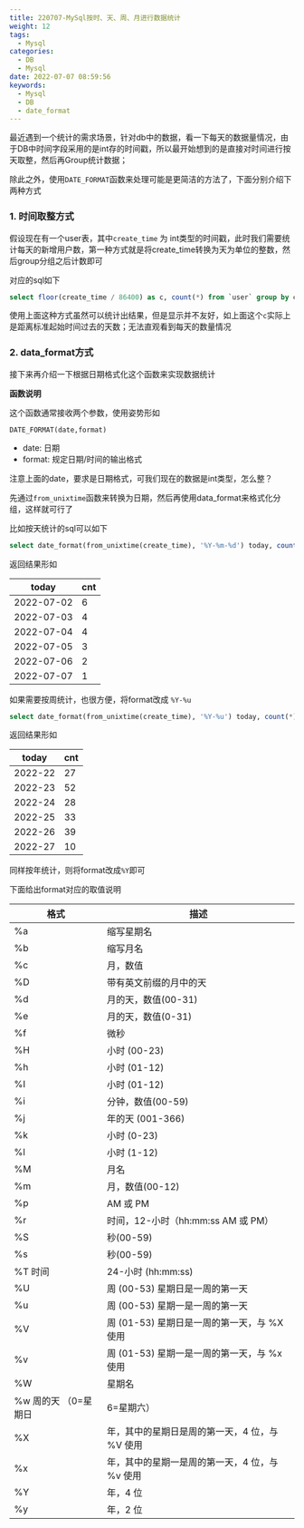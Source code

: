 ```yaml
---
title: 220707-MySql按时、天、周、月进行数据统计
weight: 12
tags:
  - Mysql
categories:
  - DB
  - Mysql
date: 2022-07-07 08:59:56
keywords:
  - Mysql
  - DB
  - date_format
---
```


最近遇到一个统计的需求场景，针对db中的数据，看一下每天的数据量情况，由于DB中时间字段采用的是int存的时间戳，所以最开始想到的是直接对时间进行按天取整，然后再Group统计数据；

除此之外，使用`DATE_FORMAT`函数来处理可能是更简洁的方法了，下面分别介绍下两种方式

<!-- more -->

### 1. 时间取整方式

假设现在有一个user表，其中`create_time` 为 int类型的时间戳，此时我们需要统计每天的新增用户数，第一种方式就是将create_time转换为天为单位的整数，然后group分组之后计数即可


对应的sql如下

```sql
select floor(create_time / 86400) as c, count(*) from `user` group by c
```

使用上面这种方式虽然可以统计出结果，但是显示并不友好，如上面这个`c`实际上是距离标准起始时间过去的天数；无法直观看到每天的数量情况

### 2. data_format方式

接下来再介绍一下根据日期格式化这个函数来实现数据统计

**函数说明**

这个函数通常接收两个参数，使用姿势形如

```
DATE_FORMAT(date,format)
```

- date: 日期
- format: 规定日期/时间的输出格式

注意上面的date，要求是日期格式，可我们现在的数据是int类型，怎么整？

先通过`from_unixtime`函数来转换为日期，然后再使用data_format来格式化分组，这样就可行了


比如按天统计的sql可以如下

```sql
select date_format(from_unixtime(create_time), '%Y-%m-%d') today, count(*) as cnt from user group by today
```

返回结果形如

| today      | cnt |
|------------|-----|
| 2022-07-02 | 6   |
| 2022-07-03 | 4   |
| 2022-07-04 | 4   |
| 2022-07-05 | 3   |
| 2022-07-06 | 2   |
| 2022-07-07 | 1   |

如果需要按周统计，也很方便，将format改成 `%Y-%u`

```sql
select date_format(from_unixtime(create_time), '%Y-%u') today, count(*) as cnt from user group by today
```

返回结果形如

| today   | cnt |
|---------|-----|
| 2022-22 | 27  |
| 2022-23 | 52  |
| 2022-24 | 28  |
| 2022-25 | 33  |
| 2022-26 | 39  |
| 2022-27 | 10  |


同样按年统计，则将format改成`%Y`即可

下面给出format对应的取值说明

| 格式 | 描述 | 
| --- | --- | 
| %a | 缩写星期名 | 
| %b | 缩写月名 | 
| %c | 月，数值 | 
| %D | 带有英文前缀的月中的天 | 
| %d | 月的天，数值(00-31) | 
| %e | 月的天，数值(0-31) | 
| %f | 微秒 | 
| %H | 小时 (00-23) | 
| %h | 小时 (01-12) | 
| %I | 小时 (01-12) | 
| %i | 分钟，数值(00-59) | 
| %j | 年的天 (001-366) | 
| %k | 小时 (0-23) | 
| %l | 小时 (1-12) | 
| %M | 月名 | 
| %m | 月，数值(00-12) | 
| %p | AM 或 PM | 
| %r | 时间，12-小时（hh:mm:ss AM 或 PM） | 
| %S | 秒(00-59) | 
| %s | 秒(00-59) | 
| %T	时间 |  24-小时 (hh:mm:ss) | 
| %U | 周 (00-53) 星期日是一周的第一天 | 
| %u | 周 (00-53) 星期一是一周的第一天 | 
| %V | 周 (01-53) 星期日是一周的第一天，与 %X 使用 | 
| %v | 周 (01-53) 星期一是一周的第一天，与 %x 使用 | 
| %W | 星期名 | 
| %w	周的天 （0=星期日 |  6=星期六） | 
| %X | 年，其中的星期日是周的第一天，4 位，与 %V 使用 | 
| %x | 年，其中的星期一是周的第一天，4 位，与 %v 使用 | 
| %Y | 年，4 位 | 
| %y | 年，2 位 | 